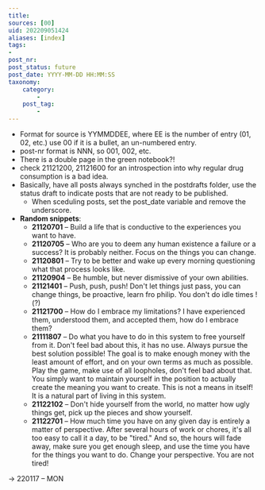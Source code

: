 ```yaml
---
title:
sources: [00]
uid: 202209051424
aliases: [index]
tags:
-
post_nr:
post_status: future
post_date: YYYY-MM-DD HH:MM:SS
taxonomy:
    category:
        -
    post_tag:
        -
---
```


- Format for source is YYMMDDEE, where EE is the number of entry (01, 02, etc.) use 00 if it is a bullet, an un-numbered entry.
- post-nr format is NNN, so 001, 002, etc.
- There is a double page in the green notebook?!
- check 21121200, 21121600 for an introspection into why regular drug consumption is a bad idea.
- Basically, have all posts always synched in the postdrafts folder, use the status draft to indicate posts that are not ready to be published.
	- When sceduling posts, set the post_date variable and remove the underscore.
- **Random snippets**:
	- **21120701** – Build a life that is conductive to the experiences you want to have.
	- **21120705** – Who are you to deem any human existence a failure or a success? It is probably neither. Focus on the things you can change.
	- **21120801** – Try to be better and wake up every morning questioning what that process looks like.
	- **21120904** – Be humble, but never dismissive of your own abilities.
	- **21121401** – Push, push, push! Don't let things just pass, you can change things, be proactive, learn fro philip. You don't do idle times !(?)
	- **21121700** – How do I embrace my limitations? I have experienced them, understood them, and accepted them, how do I embrace them?
	- **21111807** – Do what you have to do in this system to free yourself from it. Don't feel bad about this, it has no use. Always pursue the best solution possible! The goal is to make enough money with the least amount of effort, and on your own terms as much as possible. Play the game, make use of all loopholes, don't feel bad about that. You simply want to maintain yourself in the position to actually create the meaning you want to create. This is not a means in itself! It is a natural part of living in this system.
	- **21122102** – Don't hide yourself from the world, no matter how ugly things get, pick up the pieces and show yourself.
	- **21122701** – How much time you have on any given day is entirely a matter of perspective. After several hours of work or chores, it's all too easy to call it a day, to be "tired." And so, the hours will fade away, make sure you get enough sleep, and use the time you have for the things you want to do. Change your perspective. You are not tired!


-> 220117 – MON